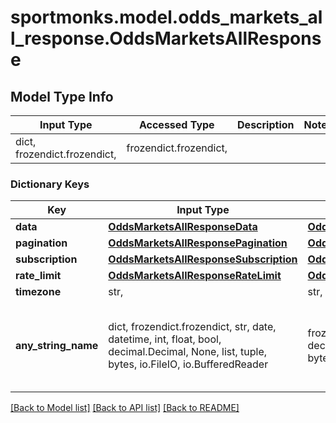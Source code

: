 # sportmonks.model.odds_markets_all_response.OddsMarketsAllResponse

## Model Type Info
Input Type | Accessed Type | Description | Notes
------------ | ------------- | ------------- | -------------
dict, frozendict.frozendict,  | frozendict.frozendict,  |  | 

### Dictionary Keys
Key | Input Type | Accessed Type | Description | Notes
------------ | ------------- | ------------- | ------------- | -------------
**data** | [**OddsMarketsAllResponseData**](OddsMarketsAllResponseData.md) | [**OddsMarketsAllResponseData**](OddsMarketsAllResponseData.md) |  | [optional] 
**pagination** | [**OddsMarketsAllResponsePagination**](OddsMarketsAllResponsePagination.md) | [**OddsMarketsAllResponsePagination**](OddsMarketsAllResponsePagination.md) |  | [optional] 
**subscription** | [**OddsMarketsAllResponseSubscription**](OddsMarketsAllResponseSubscription.md) | [**OddsMarketsAllResponseSubscription**](OddsMarketsAllResponseSubscription.md) |  | [optional] 
**rate_limit** | [**OddsMarketsAllResponseRateLimit**](OddsMarketsAllResponseRateLimit.md) | [**OddsMarketsAllResponseRateLimit**](OddsMarketsAllResponseRateLimit.md) |  | [optional] 
**timezone** | str,  | str,  |  | [optional] 
**any_string_name** | dict, frozendict.frozendict, str, date, datetime, int, float, bool, decimal.Decimal, None, list, tuple, bytes, io.FileIO, io.BufferedReader | frozendict.frozendict, str, BoolClass, decimal.Decimal, NoneClass, tuple, bytes, FileIO | any string name can be used but the value must be the correct type | [optional]

[[Back to Model list]](../../README.md#documentation-for-models) [[Back to API list]](../../README.md#documentation-for-api-endpoints) [[Back to README]](../../README.md)

